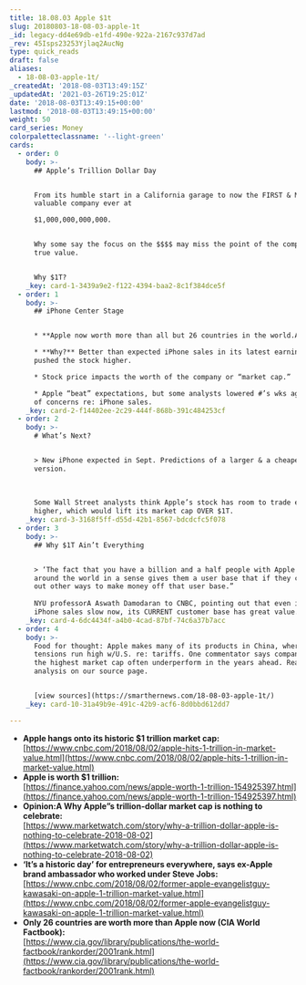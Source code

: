 ```yaml
---
title: 18.08.03 Apple $1t
slug: 20180803-18-08-03-apple-1t
_id: legacy-dd4e69db-e1fd-490e-922a-2167c937d7ad
_rev: 45Isps23253Yjlaq2AucNg
type: quick_reads
draft: false
aliases:
  - 18-08-03-apple-1t/
_createdAt: '2018-08-03T13:49:15Z'
_updatedAt: '2021-03-26T19:25:01Z'
date: '2018-08-03T13:49:15+00:00'
lastmod: '2018-08-03T13:49:15+00:00'
weight: 50
card_series: Money
colorpaletteclassname: '--light-green'
cards:
  - order: 0
    body: >-
      ## Apple’s Trillion Dollar Day


      From its humble start in a California garage to now the FIRST & MOST
      valuable company ever at  

      $1,000,000,000,000.


      Why some say the focus on the $$$$ may miss the point of the company’s
      true value.


      Why $1T?
    _key: card-1-3439a9e2-f122-4394-baa2-8c1f384dce5f
  - order: 1
    body: >-
      ## iPhone Center Stage


      * **Apple now worth more than all but 26 countries in the world.A**

      * **Why?** Better than expected iPhone sales in its latest earnings report
      pushed the stock higher.

      * Stock price impacts the worth of the company or “market cap.”

      * Apple “beat” expectations, but some analysts lowered #’s wks ago because
      of concerns re: iPhone sales.
    _key: card-2-f14402ee-2c29-444f-868b-391c484253cf
  - order: 2
    body: >-
      # What’s Next?


      > New iPhone expected in Sept. Predictions of a larger & a cheaper
      version.  
        
        
        
      Some Wall Street analysts think Apple’s stock has room to trade even
      higher, which would lift its market cap OVER $1T.
    _key: card-3-3168f5ff-d55d-42b1-8567-bdcdcfc5f078
  - order: 3
    body: >-
      ## Why $1T Ain’t Everything


      > ‘The fact that you have a billion and a half people with Apple devices
      around the world in a sense gives them a user base that if they can figure
      out other ways to make money off that user base.”  
        
      NYU professorA Aswath Damodaran to CNBC, pointing out that even if Apple's
      iPhone sales slow now, its CURRENT customer base has great value.
    _key: card-4-6dc4434f-a4b0-4cad-87bf-74c6a37b7acc
  - order: 4
    body: >-
      Food for thought: Apple makes many of its products in China, where trade
      tensions run high w/U.S. re: tariffs. One commentator says companies with
      the highest market cap often underperform in the years ahead. Read his
      analysis on our source page.


      [view sources](https://smarthernews.com/18-08-03-apple-1t/)
    _key: card-10-31a49b9e-491c-42b9-acf6-8d0bbd612dd7

---
```

* **Apple hangs onto its historic $1 trillion market cap:**  
[https://www.cnbc.com/2018/08/02/apple-hits-1-trillion-in-market-value.html](https://www.cnbc.com/2018/08/02/apple-hits-1-trillion-in-market-value.html)
* **Apple is worth $1 trillion:**  
[https://finance.yahoo.com/news/apple-worth-1-trillion-154925397.html](https://finance.yahoo.com/news/apple-worth-1-trillion-154925397.html)
* **Opinion:A Why Apple”s trillion-dollar market cap is nothing to celebrate:**  
[https://www.marketwatch.com/story/why-a-trillion-dollar-apple-is-nothing-to-celebrate-2018-08-02](https://www.marketwatch.com/story/why-a-trillion-dollar-apple-is-nothing-to-celebrate-2018-08-02)
* **‘It’s a historic day’ for entrepreneurs everywhere, says ex-Apple brand ambassador who worked under Steve Jobs:**  
[https://www.cnbc.com/2018/08/02/former-apple-evangelistguy-kawasaki-on-apple-1-trillion-market-value.html](https://www.cnbc.com/2018/08/02/former-apple-evangelistguy-kawasaki-on-apple-1-trillion-market-value.html)
* **Only 26 countries are worth more than Apple now (CIA World Factbook):**  
[https://www.cia.gov/library/publications/the-world-factbook/rankorder/2001rank.html](https://www.cia.gov/library/publications/the-world-factbook/rankorder/2001rank.html)